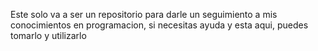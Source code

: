 Este solo va a ser un repositorio para darle un seguimiento a mis conocimientos en programacion, si necesitas ayuda y esta aqui, puedes tomarlo y utilizarlo
